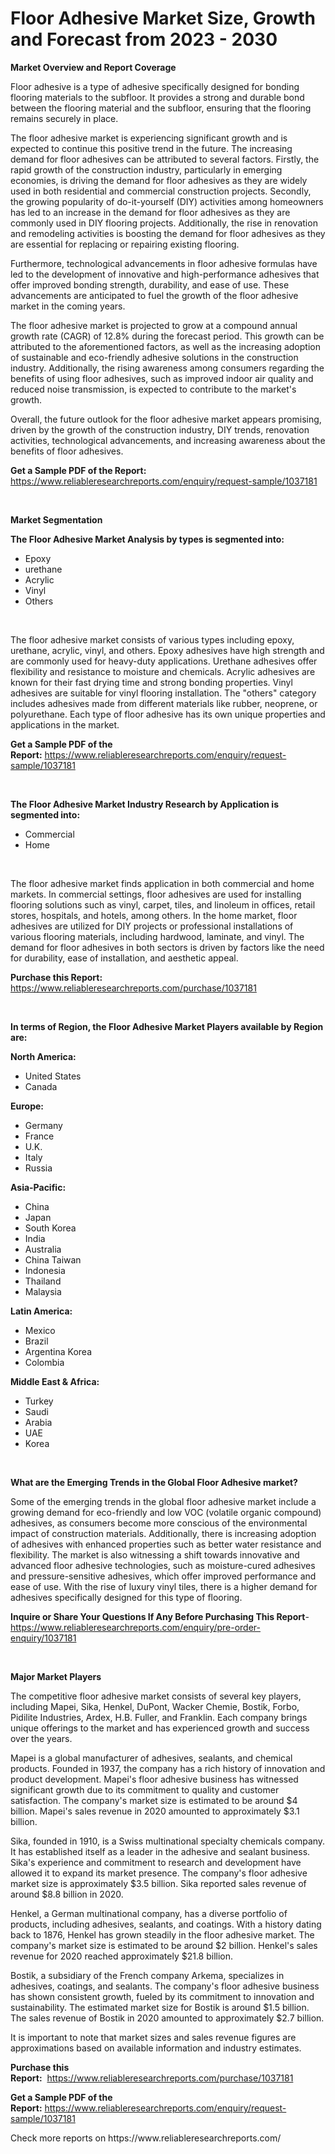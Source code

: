 <p><h1>Floor Adhesive Market Size, Growth and Forecast from 2023 - 2030</h1></p><p><strong>Market Overview and Report Coverage</strong></p>
<p><p>Floor adhesive is a type of adhesive specifically designed for bonding flooring materials to the subfloor. It provides a strong and durable bond between the flooring material and the subfloor, ensuring that the flooring remains securely in place.</p><p>The floor adhesive market is experiencing significant growth and is expected to continue this positive trend in the future. The increasing demand for floor adhesives can be attributed to several factors. Firstly, the rapid growth of the construction industry, particularly in emerging economies, is driving the demand for floor adhesives as they are widely used in both residential and commercial construction projects. Secondly, the growing popularity of do-it-yourself (DIY) activities among homeowners has led to an increase in the demand for floor adhesives as they are commonly used in DIY flooring projects. Additionally, the rise in renovation and remodeling activities is boosting the demand for floor adhesives as they are essential for replacing or repairing existing flooring.</p><p>Furthermore, technological advancements in floor adhesive formulas have led to the development of innovative and high-performance adhesives that offer improved bonding strength, durability, and ease of use. These advancements are anticipated to fuel the growth of the floor adhesive market in the coming years.</p><p>The floor adhesive market is projected to grow at a compound annual growth rate (CAGR) of 12.8% during the forecast period. This growth can be attributed to the aforementioned factors, as well as the increasing adoption of sustainable and eco-friendly adhesive solutions in the construction industry. Additionally, the rising awareness among consumers regarding the benefits of using floor adhesives, such as improved indoor air quality and reduced noise transmission, is expected to contribute to the market's growth.</p><p>Overall, the future outlook for the floor adhesive market appears promising, driven by the growth of the construction industry, DIY trends, renovation activities, technological advancements, and increasing awareness about the benefits of floor adhesives.</p></p>
<p><strong>Get a Sample PDF of the Report:</strong> <a href="https://www.reliableresearchreports.com/enquiry/request-sample/1037181">https://www.reliableresearchreports.com/enquiry/request-sample/1037181</a></p>
<p>&nbsp;</p>
<p><strong>Market Segmentation</strong></p>
<p><strong>The Floor Adhesive Market Analysis by types is segmented into:</strong></p>
<p><ul><li>Epoxy</li><li>urethane</li><li>Acrylic</li><li>Vinyl</li><li>Others</li></ul></p>
<p>&nbsp;</p>
<p><p>The floor adhesive market consists of various types including epoxy, urethane, acrylic, vinyl, and others. Epoxy adhesives have high strength and are commonly used for heavy-duty applications. Urethane adhesives offer flexibility and resistance to moisture and chemicals. Acrylic adhesives are known for their fast drying time and strong bonding properties. Vinyl adhesives are suitable for vinyl flooring installation. The "others" category includes adhesives made from different materials like rubber, neoprene, or polyurethane. Each type of floor adhesive has its own unique properties and applications in the market.</p></p>
<p><strong>Get a Sample PDF of the Report:</strong>&nbsp;<a href="https://www.reliableresearchreports.com/enquiry/request-sample/1037181">https://www.reliableresearchreports.com/enquiry/request-sample/1037181</a></p>
<p>&nbsp;</p>
<p><strong>The Floor Adhesive Market Industry Research by Application is segmented into:</strong></p>
<p><ul><li>Commercial</li><li>Home</li></ul></p>
<p>&nbsp;</p>
<p><p>The floor adhesive market finds application in both commercial and home markets. In commercial settings, floor adhesives are used for installing flooring solutions such as vinyl, carpet, tiles, and linoleum in offices, retail stores, hospitals, and hotels, among others. In the home market, floor adhesives are utilized for DIY projects or professional installations of various flooring materials, including hardwood, laminate, and vinyl. The demand for floor adhesives in both sectors is driven by factors like the need for durability, ease of installation, and aesthetic appeal.</p></p>
<p><strong>Purchase this Report:</strong>&nbsp; <a href="https://www.reliableresearchreports.com/purchase/1037181">https://www.reliableresearchreports.com/purchase/1037181</a></p>
<p>&nbsp;</p>
<p><strong>In terms of Region, the Floor Adhesive Market Players available by Region are:</strong></p>
<p>
    <p> <strong> North America: </strong>
        <ul>
            <li>United States</li>
            <li>Canada</li>
        </ul>
        </p> 
    <p> <strong> Europe: </strong>
        <ul>
            <li>Germany</li>
            <li>France</li>
            <li>U.K.</li>
            <li>Italy</li>
            <li>Russia</li>
        </ul>
        </p> 
    <p> <strong> Asia-Pacific: </strong>
        <ul>
            <li>China</li>
            <li>Japan</li>
            <li>South Korea</li>
            <li>India</li>
            <li>Australia</li>
            <li>China Taiwan</li>
            <li>Indonesia</li>
            <li>Thailand</li>
            <li>Malaysia</li>
        </ul>
        </p> 
    <p> <strong> Latin America: </strong>
        <ul>
            <li>Mexico</li>
            <li>Brazil</li>
            <li>Argentina Korea</li>
            <li>Colombia</li>
        </ul>
        </p> 
    <p> <strong> Middle East & Africa: </strong>
        <ul>
            <li>Turkey</li>
            <li>Saudi</li>
            <li>Arabia</li>
            <li>UAE</li>
            <li>Korea</li>
        </ul>
    </p>
    </p>
<p>&nbsp;</p>
<p><strong>What are the Emerging Trends in the Global Floor Adhesive market?</strong></p>
<p><p>Some of the emerging trends in the global floor adhesive market include a growing demand for eco-friendly and low VOC (volatile organic compound) adhesives, as consumers become more conscious of the environmental impact of construction materials. Additionally, there is increasing adoption of adhesives with enhanced properties such as better water resistance and flexibility. The market is also witnessing a shift towards innovative and advanced floor adhesive technologies, such as moisture-cured adhesives and pressure-sensitive adhesives, which offer improved performance and ease of use. With the rise of luxury vinyl tiles, there is a higher demand for adhesives specifically designed for this type of flooring.</p></p>
<p><strong>Inquire or Share Your Questions If Any Before Purchasing This Report</strong>- <a href="https://www.reliableresearchreports.com/enquiry/pre-order-enquiry/1037181">https://www.reliableresearchreports.com/enquiry/pre-order-enquiry/1037181</a></p>
<p>&nbsp;</p>
<p><strong>Major Market Players</strong></p>
<p><p>The competitive floor adhesive market consists of several key players, including Mapei, Sika, Henkel, DuPont, Wacker Chemie, Bostik, Forbo, Pidilite Industries, Ardex, H.B. Fuller, and Franklin. Each company brings unique offerings to the market and has experienced growth and success over the years.</p><p>Mapei is a global manufacturer of adhesives, sealants, and chemical products. Founded in 1937, the company has a rich history of innovation and product development. Mapei's floor adhesive business has witnessed significant growth due to its commitment to quality and customer satisfaction. The company's market size is estimated to be around $4 billion. Mapei's sales revenue in 2020 amounted to approximately $3.1 billion.</p><p>Sika, founded in 1910, is a Swiss multinational specialty chemicals company. It has established itself as a leader in the adhesive and sealant business. Sika's experience and commitment to research and development have allowed it to expand its market presence. The company's floor adhesive market size is approximately $3.5 billion. Sika reported sales revenue of around $8.8 billion in 2020.</p><p>Henkel, a German multinational company, has a diverse portfolio of products, including adhesives, sealants, and coatings. With a history dating back to 1876, Henkel has grown steadily in the floor adhesive market. The company's market size is estimated to be around $2 billion. Henkel's sales revenue for 2020 reached approximately $21.8 billion.</p><p>Bostik, a subsidiary of the French company Arkema, specializes in adhesives, coatings, and sealants. The company's floor adhesive business has shown consistent growth, fueled by its commitment to innovation and sustainability. The estimated market size for Bostik is around $1.5 billion. The sales revenue of Bostik in 2020 amounted to approximately $2.7 billion.</p><p>It is important to note that market sizes and sales revenue figures are approximations based on available information and industry estimates.</p></p>
<p><strong>Purchase this Report:</strong>&nbsp;&nbsp;<a href="https://www.reliableresearchreports.com/purchase/1037181">https://www.reliableresearchreports.com/purchase/1037181</a></p>
<p></p>
<p><strong>Get a Sample PDF of the Report:</strong>&nbsp;<a href="https://www.reliableresearchreports.com/enquiry/request-sample/1037181">https://www.reliableresearchreports.com/enquiry/request-sample/1037181</a></p>
<p>Check more reports on https://www.reliableresearchreports.com/</p>